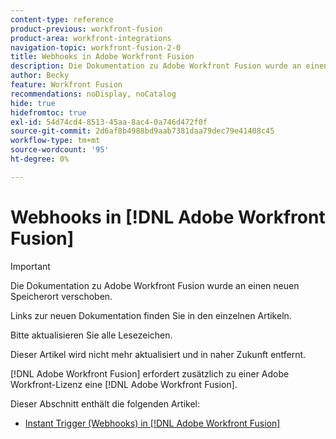 ```yaml
---
content-type: reference
product-previous: workfront-fusion
product-area: workfront-integrations
navigation-topic: workfront-fusion-2-0
title: Webhooks in Adobe Workfront Fusion
description: Die Dokumentation zu Adobe Workfront Fusion wurde an einen neuen Speicherort verschoben. Dieser Artikel ist veraltet, enthält jedoch einen Link zum neuen Artikel, der diese Funktion behandelt.
author: Becky
feature: Workfront Fusion
recommendations: noDisplay, noCatalog
hide: true
hidefromtoc: true
exl-id: 54d74cd4-8513-45aa-8ac4-0a746d472f0f
source-git-commit: 2d6af8b4988bd9aab7381daa79dec79e41408c45
workflow-type: tm+mt
source-wordcount: '95'
ht-degree: 0%

---
```


# Webhooks in [!DNL Adobe Workfront Fusion]

>[!IMPORTANT]
>
>Die Dokumentation zu Adobe Workfront Fusion wurde an einen neuen Speicherort verschoben.
>
>Links zur neuen Dokumentation finden Sie in den einzelnen Artikeln.
>
>Bitte aktualisieren Sie alle Lesezeichen.
>
>Dieser Artikel wird nicht mehr aktualisiert und in naher Zukunft entfernt.

[!DNL Adobe Workfront Fusion] erfordert zusätzlich zu einer Adobe Workfront-Lizenz eine [!DNL Adobe Workfront Fusion].

Dieser Abschnitt enthält die folgenden Artikel:

* [Instant Trigger (Webhooks) in [!DNL Adobe Workfront Fusion]](../../workfront-fusion/webhooks/instant-triggers-webhooks.md)
